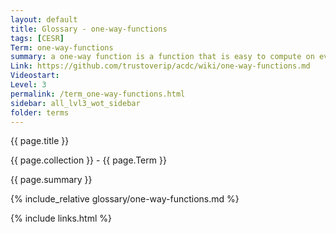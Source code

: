 ```yaml
---
layout: default
title: Glossary - one-way-functions
tags: [CESR]
Term: one-way-functions
summary: a one-way function is a function that is easy to compute on every input, but hard to invert given the image of a random input
Link: https://github.com/trustoverip/acdc/wiki/one-way-functions.md
Videostart: 
Level: 3
permalink: /term_one-way-functions.html
sidebar: all_lvl3_wot_sidebar
folder: terms
---
```


{{ page.title }}

{{ page.collection }} - {{ page.Term }}

   {{ page.summary }}

{% include_relative glossary/one-way-functions.md %}

 {% include links.html %} 

